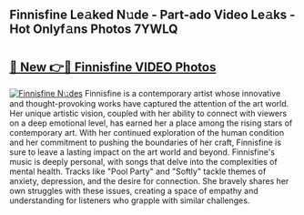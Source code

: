 ## Finnisfine Le𝚊ked N𝚞de - Part-ado Video Le𝚊ks - Hot Onlyf𝚊ns Photos 7YWLQ

# <h2><a href="http://ac29781.deff.icu/?id=Finnisfine">🔗 New 👉🔴 Finnisfine VIDEO Photos</a></h2>

[![Finnisfine N𝚞des](https://i.imgur.com/rIISA9y.gif)](http://ac29781.deff.icu/?id=Finnisfine)
Finnisfine is a contemporary artist whose innovative and thought-provoking works have captured the attention of the art world. Her unique artistic vision, coupled with her ability to connect with viewers on a deep emotional level, has earned her a place among the rising stars of contemporary art. With her continued exploration of the human condition and her commitment to pushing the boundaries of her craft, Finnisfine is sure to leave a lasting impact on the art world and beyond. Finnisfine's music is deeply personal, with songs that delve into the complexities of mental health. Tracks like "Pool Party" and "Softly" tackle themes of anxiety, depression, and the desire for connection. She bravely shares her own struggles with these issues, creating a space of empathy and understanding for listeners who grapple with similar challenges.
